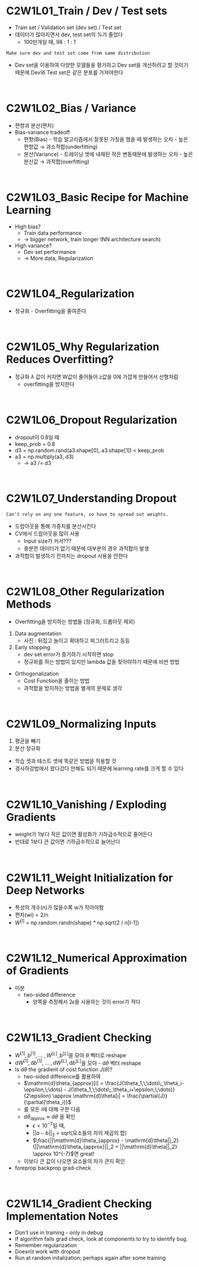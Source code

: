 C2W1L01_Train / Dev / Test sets
==========

- Train set / Validation set (dev set) / Test set
- 데이터가 많아지면서 dev, test set의 %가 줄었다
  - 100만개일 때, 98 : 1 : 1
```
Make sure dev and test set come from same distribution
```
- Dev set을 이용하여 다양한 모델들을 평가하고 Dev set을 개선하려고 할 것이기 때문에 Dev와 Test set은 같은 분포를 가져야한다

<br>

C2W1L02_Bias / Variance
==========

- 편향과 분산(편차)
- Bias-variance tradeoff
  - 편향(Bias) - 학습 알고리즘에서 잘못된 가정을 했을 때 발생하는 오차 - 높은 편향값 → 과소적합(underfitting)
  - 분산(Variance) - 트레이닝 셋에 내재된 작은 변동때문에 발생하는 오차 - 높은 분산값 → 과적합(overfitting)

<br>

C2W1L03_**Basic Recipe for Machine Learning**
==========

- High bias?
  - Train data performance
  - → bigger network, train longer (NN architecture search)
- High variance?
  - Dev set performance
  - → More data, Regularization

<br>

C2W1L04_Regularization
==========

- 정규화 - Overfitting을 줄여준다

<br>

C2W1L05_Why Regularization Reduces Overfitting?
==========

- 정규화 $\lambda$ 값이 커지면 W값이 줄어들어 z값을 0에 가깝게 만들어서 선형처럼
  - overfitting을 방지한다

<br>

C2W1L06_Dropout Regularization
==========

- dropout이 0.8일 때
- keep_prob = 0.8
- d3 = np.random.rand(a3.shape[0], a3.shape[1]) < keep_prob
- a3 = np.multiply(a3, d3)
  - → a3 /= d3

<br>

C2W1L07_Understanding Dropout
==========

```
Can't rely on any one feature, so have to spread out weights.
```
- 드랍아웃을 통해 가중치를 분산시킨다
- CV에서 드랍아웃을 많이 사용
  - Input size가 커서???
  - 충분한 데이터가 없기 때문에 대부분의 경우 과적합이 발생
- 과적합이 발생하기 전까지는 dropout 사용을 안한다

<br>

C2W1L08_Other Regularization Methods
==========

- Overfitting을 방지하는 방법들 (정규화, 드롭아웃 제외)

1. Data augmentation
   - 사진 : 뒤집고 늘이고 확대하고 찌그러트리고 등등
2. Early stopping
   - dev set error가 증가하기 시작하면 stop
   - 정규화를 하는 방법이 있지만 lambda 값을 찾아야하기 때문에 비싼 방법
- Orthogonalization
  - Cost Function을 줄이는 방법
  - 과적합을 방지하는 방법을 별개의 문제로 생각

<br>

C2W1L09_Normalizing Inputs
==========

1. 평균을 빼기
2. 분산 정규화
- 학습 셋과 테스트 셋에 똑같은 방법을 적용할 것
- 경사하강법에서 왔다갔다 안해도 되기 때문에 learning rate를 크게 할 수 있다

<br>

C2W1L10_Vanishing / Exploding Gradients
==========

- weight가 1보다 작은 값이면 활성화가 기하급수적으로 줄어든다
- 반대로 1보다 큰 값이면 기하급수적으로 늘어난다

<br>

C2W1L11_Weight Initialization for Deep Networks
==========

- 특성의 개수(n)가 많을수록 w가 작아야함
- 편차(wi) = 2/n
- $W^{[l]}$ = np.random.randn(shape) * np.sqrt(2 / n[l-1])

<br>

C2W1L12_Numerical Approximation of Gradients
==========

- 미분
  - two-sided difference
    - 양쪽을 측정해서 $2\epsilon$을 사용하는 것이 error가 적다

<br>

C2W1L13_Gradient Checking
==========

- $W^{[1]}, b^{[1]},\;...\;, W^{[L]}, b^{[L]}$을 모아 $\theta$ 벡터로 reshape
- $\mathrm{d}W^{[1]}, \mathrm{d}b^{[1]},\;...\;, \mathrm{d}W^{[L]}, \mathrm{d}b^{[L]}$을 모아 - $\mathrm{d}\theta$ 벡터 reshape
- Is $\mathrm{d}\theta$ the gradient of cost function $J(\theta)$?
  - two-sided difference를 활용하여 
  - $\mathrm{d}\theta_{approx}[i] = \frac{J(\theta_1,\;\dots\;,\theta_i-\epsilon,\;\dots) - J(\theta_1,\;\dots\;,\theta_i+\epsilon,\;\dots)}{2\epsilon} \approx \mathrm{d}\theta[i] = \frac{\partial{J}}{\partial{\theta_i}}$
  - 를 모든 i에 대해 구한 다음
  - $\mathrm{d}\theta_{approx} \approx \mathrm{d}\theta$ 을 확인
    - $\epsilon = 10^{-7}$일 때,
    - $||a - b||_2$ = sqrt(요소들의 차의 제곱의 합)
    - $\frac{||\mathrm{d}\theta_{approx} - \mathrm{d}\theta||_2}{||\mathrm{d}\theta_{approx}||_2 + ||\mathrm{d}\theta||_2} \approx 10^{-7}$면 great!
  - 이보다 큰 값이 나오면 요소들의 차가 큰지 확인
- foreprop backprop grad-check

<br>

C2W1L14_Gradient Checking Implementation Notes
==========

- Don't use in training - only in debug
- If algorithm fails grad check, look at components to try to identify bug.
- Remember regularization
- Doesn\t work with dropout
- Run at random initalization; perhaps again after some training